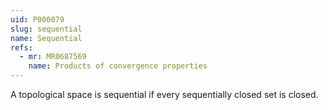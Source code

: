 ```yaml
---
uid: P000079
slug: sequential
name: Sequential
refs:
  - mr: MR0687569
    name: Products of convergence properties
---
```

A topological space is sequential if every sequentially closed set is closed.
